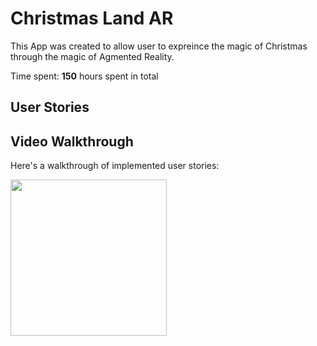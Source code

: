 # Christmas Land AR

This App was created to allow user to expreince the magic of Christmas through the magic of Agmented Reality.

Time spent: **150** hours spent in total

## User Stories


## Video Walkthrough

Here's a walkthrough of implemented user stories:



<img src="https://recordit.co/CoNXByvUjF" width=250><br>
